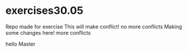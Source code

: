 # exercises30.05
Repo made for exercise
This will make conflict!
no more conflicts
Making some changes here!
more conflicts

hello Master